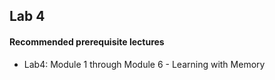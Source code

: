 ## Lab 4

#### Recommended prerequisite lectures
* Lab4: Module 1 through Module 6 - Learning with Memory
